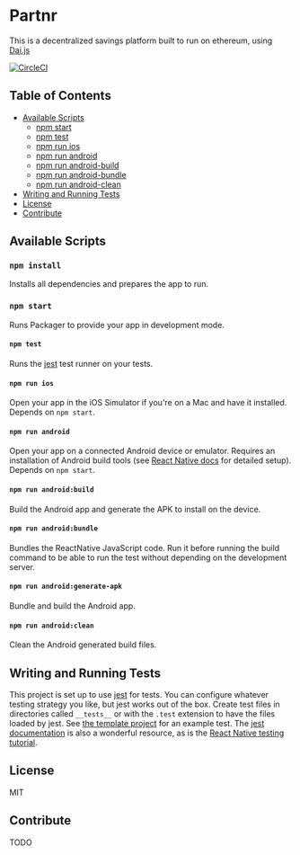 # Partnr
This is a decentralized savings platform built to run on ethereum, using [Dai.js](https://makerdao.com/documentation/)

[![CircleCI](https://circleci.com/gh/maschad/partnr.svg?style=svg)](https://circleci.com/gh/maschad/partnr)


## Table of Contents

* [Available Scripts](#available-scripts)
  * [npm start](#npm-start)
  * [npm test](#npm-test)
  * [npm run ios](#npm-run-ios)
  * [npm run android](#npm-run-android)
  * [npm run android-build](#npm-run-android-build)
  * [npm run android-bundle](#npm-run-android-bundle)
  * [npm run android-clean](#npm-run-android-clean)
* [Writing and Running Tests](#writing-and-running-tests)
* [License](#license)
* [Contribute](#contribute)

## Available Scripts

### `npm install`

Installs all dependencies and prepares the app to run.

### `npm start`

Runs Packager to provide your app in development mode.

#### `npm test`

Runs the [jest](https://github.com/facebook/jest) test runner on your tests.

#### `npm run ios`

Open your app in the iOS Simulator if you're on a Mac and have it installed. Depends on `npm start`.

#### `npm run android`

Open your app on a connected Android device or emulator. Requires an installation of Android build tools (see [React Native docs](https://facebook.github.io/react-native/docs/getting-started.html) for detailed setup). Depends on `npm start`.

#### `npm run android:build`

Build the Android app and generate the APK to install on the device.

#### `npm run android:bundle`

Bundles the ReactNative JavaScript code. Run it before running the build command to be able to run the test without depending on the development server.

#### `npm run android:generate-apk`

Bundle and build the Android app.

#### `npm run android:clean`

Clean the Android generated build files.

## Writing and Running Tests

This project is set up to use [jest](https://facebook.github.io/jest/) for tests. You can configure whatever testing strategy you like, but jest works out of the box. Create test files in directories called `__tests__` or with the `.test` extension to have the files loaded by jest. See [the template project](https://github.com/react-community/create-react-native-app/blob/master/react-native-scripts/template/App.test.js) for an example test. The [jest documentation](https://facebook.github.io/jest/docs/getting-started.html) is also a wonderful resource, as is the [React Native testing tutorial](https://facebook.github.io/jest/docs/tutorial-react-native.html).

## License

MIT


## Contribute

TODO